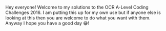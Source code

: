 Hey everyone! Welcome to my solutions to the OCR A-Level Coding Challenges 2016.
I am putting this up for my own use but if anyone else is looking at this then you are welcome to do what you want with them.
Anyway I hope you have a good day 😁!
